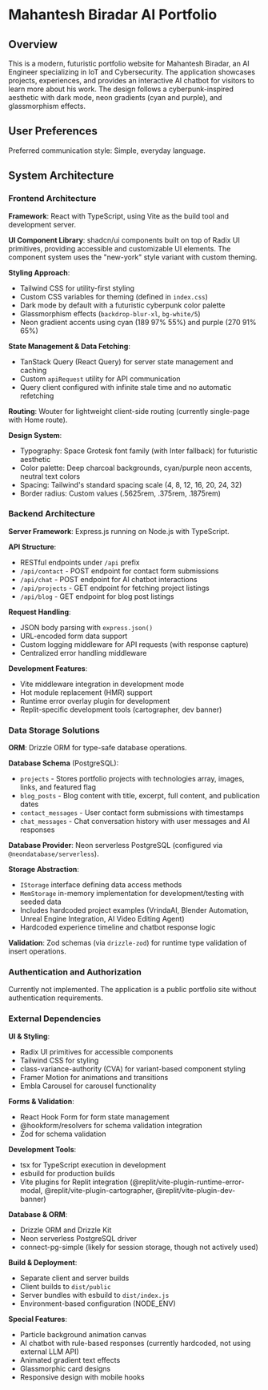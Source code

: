# Mahantesh Biradar AI Portfolio

## Overview

This is a modern, futuristic portfolio website for Mahantesh Biradar, an AI Engineer specializing in IoT and Cybersecurity. The application showcases projects, experiences, and provides an interactive AI chatbot for visitors to learn more about his work. The design follows a cyberpunk-inspired aesthetic with dark mode, neon gradients (cyan and purple), and glassmorphism effects.

## User Preferences

Preferred communication style: Simple, everyday language.

## System Architecture

### Frontend Architecture

**Framework**: React with TypeScript, using Vite as the build tool and development server.

**UI Component Library**: shadcn/ui components built on top of Radix UI primitives, providing accessible and customizable UI elements. The component system uses the "new-york" style variant with custom theming.

**Styling Approach**: 
- Tailwind CSS for utility-first styling
- Custom CSS variables for theming (defined in `index.css`)
- Dark mode by default with a futuristic cyberpunk color palette
- Glassmorphism effects (`backdrop-blur-xl`, `bg-white/5`)
- Neon gradient accents using cyan (189 97% 55%) and purple (270 91% 65%)

**State Management & Data Fetching**:
- TanStack Query (React Query) for server state management and caching
- Custom `apiRequest` utility for API communication
- Query client configured with infinite stale time and no automatic refetching

**Routing**: Wouter for lightweight client-side routing (currently single-page with Home route).

**Design System**:
- Typography: Space Grotesk font family (with Inter fallback) for futuristic aesthetic
- Color palette: Deep charcoal backgrounds, cyan/purple neon accents, neutral text colors
- Spacing: Tailwind's standard spacing scale (4, 8, 12, 16, 20, 24, 32)
- Border radius: Custom values (.5625rem, .375rem, .1875rem)

### Backend Architecture

**Server Framework**: Express.js running on Node.js with TypeScript.

**API Structure**:
- RESTful endpoints under `/api` prefix
- `/api/contact` - POST endpoint for contact form submissions
- `/api/chat` - POST endpoint for AI chatbot interactions
- `/api/projects` - GET endpoint for fetching project listings
- `/api/blog` - GET endpoint for blog post listings

**Request Handling**:
- JSON body parsing with `express.json()`
- URL-encoded form data support
- Custom logging middleware for API requests (with response capture)
- Centralized error handling middleware

**Development Features**:
- Vite middleware integration in development mode
- Hot module replacement (HMR) support
- Runtime error overlay plugin for development
- Replit-specific development tools (cartographer, dev banner)

### Data Storage Solutions

**ORM**: Drizzle ORM for type-safe database operations.

**Database Schema** (PostgreSQL):
- `projects` - Stores portfolio projects with technologies array, images, links, and featured flag
- `blog_posts` - Blog content with title, excerpt, full content, and publication dates
- `contact_messages` - User contact form submissions with timestamps
- `chat_messages` - Chat conversation history with user messages and AI responses

**Database Provider**: Neon serverless PostgreSQL (configured via `@neondatabase/serverless`).

**Storage Abstraction**: 
- `IStorage` interface defining data access methods
- `MemStorage` in-memory implementation for development/testing with seeded data
- Includes hardcoded project examples (VrindaAI, Blender Automation, Unreal Engine Integration, AI Video Editing Agent)
- Hardcoded experience timeline and chatbot response logic

**Validation**: Zod schemas (via `drizzle-zod`) for runtime type validation of insert operations.

### Authentication and Authorization

Currently not implemented. The application is a public portfolio site without authentication requirements.

### External Dependencies

**UI & Styling**:
- Radix UI primitives for accessible components
- Tailwind CSS for styling
- class-variance-authority (CVA) for variant-based component styling
- Framer Motion for animations and transitions
- Embla Carousel for carousel functionality

**Forms & Validation**:
- React Hook Form for form state management
- @hookform/resolvers for schema validation integration
- Zod for schema validation

**Development Tools**:
- tsx for TypeScript execution in development
- esbuild for production builds
- Vite plugins for Replit integration (@replit/vite-plugin-runtime-error-modal, @replit/vite-plugin-cartographer, @replit/vite-plugin-dev-banner)

**Database & ORM**:
- Drizzle ORM and Drizzle Kit
- Neon serverless PostgreSQL driver
- connect-pg-simple (likely for session storage, though not actively used)

**Build & Deployment**:
- Separate client and server builds
- Client builds to `dist/public`
- Server bundles with esbuild to `dist/index.js`
- Environment-based configuration (NODE_ENV)

**Special Features**:
- Particle background animation canvas
- AI chatbot with rule-based responses (currently hardcoded, not using external LLM API)
- Animated gradient text effects
- Glassmorphic card designs
- Responsive design with mobile hooks